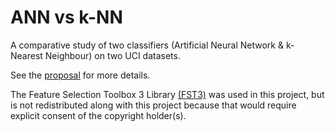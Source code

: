 ANN vs k-NN
===========

A comparative study of two classifiers
(Artificial Neural Network &amp; k-Nearest Neighbour) on two UCI datasets.

See the [proposal](https://github.com/dideler/ann-vs-knn/raw/master/proposal.pdf)
for more details.

The Feature Selection Toolbox 3 Library [(FST3)](http://fst.utia.cz/) was used
in this project, but is not redistributed along with this project because
that would require explicit consent of the copyright holder(s).
